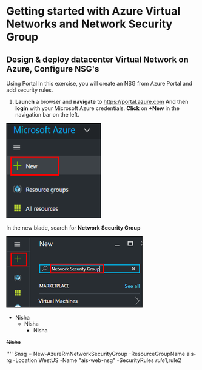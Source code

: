 # Getting started with Azure Virtual Networks and Network Security Group
## Design & deploy datacenter Virtual Network on Azure, Configure NSG's
Using Portal
In this exercise, you will create an NSG from Azure Portal and add security rules.
1. **Launch** a browser and **navigate** to <a href="https://portal.azure.com" Target="Blank">https://portal.azure.com</a> And then **login** with your Microsoft Azure credentials.
**Click** on **+New** in the navigation bar on the left.
<img src="/Images/1.png" width="250" height="250"/> 

In the new blade, search for **Network Security Group**

<img src="/Images/2..png"/>

* Nisha
  * Nisha
    * Nisha
    
~~Nisha~~

 ''''
$nsg = New-AzureRmNetworkSecurityGroup -ResourceGroupName ais-rg -Location WestUS -Name "ais-web-nsg" -SecurityRules $rule1,$rule2
    
    
  
 




